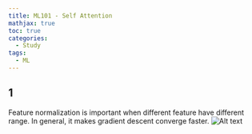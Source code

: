 ```yaml
---
title: ML101 - Self Attention
mathjax: true
toc: true
categories:
  - Study
tags:
  - ML
---
```



## 1
Feature normalization is important when different feature have different range. In general, it makes gradient descent converge faster.
![Alt text](/assets/images/23-08-20-ML101-SelfAttention_files/converge.png)


